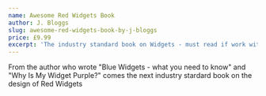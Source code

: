 ```yaml
---
name: Awesome Red Widgets Book
author: J. Bloggs
slug: awesome-red-widgets-book-by-j-bloggs
price: £9.99
excerpt: 'The industry standard book on Widgets - must read if work with red widgets.'
---
```

From the author who wrote "Blue Widgets - what you need to know" and "Why Is My Widget Purple?" comes the next industry stardard book on the design of Red Widgets
